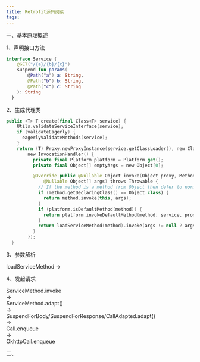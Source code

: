 ```yaml
---
title: Retrofit源码阅读
tags:
---
```


一、基本原理概述

1、声明接口方法

```kotlin
interface Service {
    @GET("/{a}/{b}/{c}")
    suspend fun params(
        @Path("a") a: String,
        @Path("b") b: String,
        @Path("c") c: String
    ): String
  }
```
2、生成代理类

```kotlin
public <T> T create(final Class<T> service) {
    Utils.validateServiceInterface(service);
    if (validateEagerly) {
      eagerlyValidateMethods(service);
    }
    return (T) Proxy.newProxyInstance(service.getClassLoader(), new Class<?>[] { service },
        new InvocationHandler() {
          private final Platform platform = Platform.get();
          private final Object[] emptyArgs = new Object[0];

          @Override public @Nullable Object invoke(Object proxy, Method method,
              @Nullable Object[] args) throws Throwable {
            // If the method is a method from Object then defer to normal invocation.
            if (method.getDeclaringClass() == Object.class) {
              return method.invoke(this, args);
            }
            if (platform.isDefaultMethod(method)) {
              return platform.invokeDefaultMethod(method, service, proxy, args);
            }
            return loadServiceMethod(method).invoke(args != null ? args : emptyArgs);
          }
        });
  }
```

3、参数解析

loadServiceMethod
->


4、发起请求

ServiceMethod.invoke  
->  
ServiceMethod.adapt()  
->   
SuspendForBody/SuspendForResponse/CallAdapted.adapt()  
->  
Call.enqueue  
->  
OkhttpCall.enqueue  

二、
